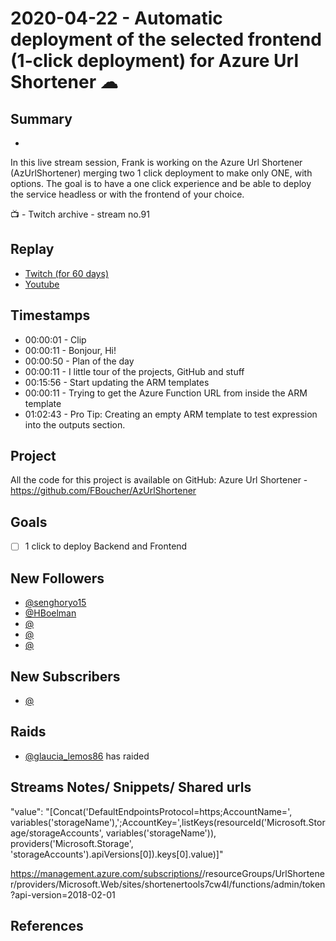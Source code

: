 
# 2020-04-22 - Automatic deployment of the selected frontend (1-click deployment) for Azure Url Shortener  ☁ 

## Summary
-

In this live stream session, Frank is working on the Azure Url Shortener (AzUrlShortener) merging two 1 click deployment to make only ONE, with options. The goal is to have a one click experience and be able to deploy the service headless or with the frontend of your choice.

📺 - Twitch archive - stream no.91

## Replay


- [Twitch (for 60 days)](https://www.twitch.tv/videos/599257462)
- [Youtube](https://youtu.be/2dNqXxtYMpA)


## Timestamps


- 00:00:01 - Clip
- 00:00:11 - Bonjour, Hi!
- 00:00:50 - Plan of the day
- 00:00:11 - I little tour of the projects, GitHub and stuff
- 00:15:56 - Start updating the ARM templates
- 00:00:11 - Trying to get the Azure Function URL from inside the ARM template 
- 01:02:43 - Pro Tip: Creating an empty ARM template to test expression into the outputs section.


Project
-------

All the code for this project is available on GitHub: Azure Url Shortener - https://github.com/FBoucher/AzUrlShortener



Goals
-----

- [ ] 1 click to deploy Backend and Frontend


New Followers
-------------

- [@senghoryo15](https://www.twitch.tv/senghoryo15)
- [@HBoelman](https://www.twitch.tv/HBoelman)
- [@](https://www.twitch.tv/)
- [@](https://www.twitch.tv/)
- [@](https://www.twitch.tv/)




New Subscribers
---------------

- [@](https://www.twitch.tv/)


Raids
------

- [@glaucia_lemos86](https://www.twitch.tv/glaucia_lemos86) has raided



Streams Notes/ Snippets/ Shared urls
-----------------------------------

"value": "[Concat('DefaultEndpointsProtocol=https;AccountName=', variables('storageName'),';AccountKey=',listKeys(resourceId('Microsoft.Storage/storageAccounts', variables('storageName')), providers('Microsoft.Storage', 'storageAccounts').apiVersions[0]).keys[0].value)]"



https://management.azure.com/subscriptions/<subscriptions-ID>/resourceGroups/UrlShortener/providers/Microsoft.Web/sites/shortenertools7cw4l/functions/admin/token?api-version=2018-02-01

References
----------

